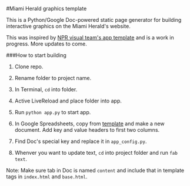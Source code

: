 #Miami Herald graphics template

This is a Python/Google Doc-powered static page generator for building interactive graphics on the Miami Herald's website. 

This was inspired by [NPR visual team's app template](https://github.com/nprapps/app-template) and is a work in progress. More updates to come.


###How to start building

1. Clone repo.

2. Rename folder to project name.

3. In Terminal, `cd` into folder.

4. Active LiveReload and place folder into app.

5. Run `python app.py` to start app. 

6. In Google Spreadsheets, copy from [template](https://docs.google.com/spreadsheets/d/1EB0Xq0mt_MkszaBHeSpIWGdlSnt0errmxo7pQqTdvCw/edit#gid=0) and make a new document. Add key and value headers to first two columns. 

7. Find Doc's special key and replace it in `app_config.py`.

8. Whenver you want to update text, `cd` into project folder and run `fab text`.

Note: Make sure tab in Doc is named `content` and include that in template tags in `index.html` and `base.html`. 